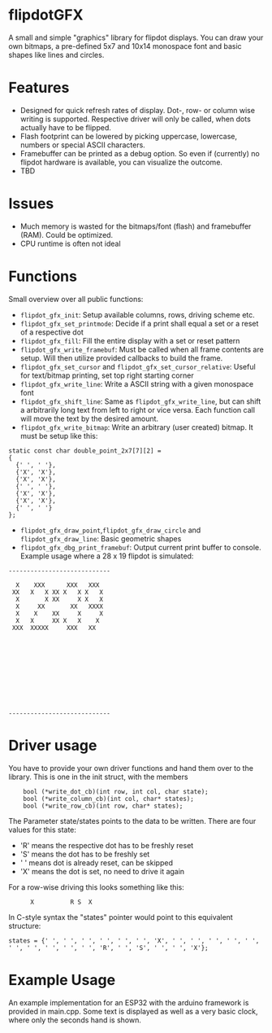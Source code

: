 # flipdotGFX
A small and simple "graphics" library for flipdot displays. You can draw your own bitmaps, a pre-defined 5x7 and 10x14 monospace font and basic shapes like lines and circles.

# Features
- Designed for quick refresh rates of display. Dot-, row- or column wise writing is supported. Respective driver will only be called, when dots actually have to be flipped.
- Flash footprint can be lowered by picking uppercase, lowercase, numbers or special ASCII characters.
- Framebuffer can be printed as a debug option. So even if (currently) no flipdot hardware is available, you can visualize the outcome.
- TBD

# Issues
- Much memory is wasted for the bitmaps/font (flash) and framebuffer (RAM). Could be optimized.
- CPU runtime is often not ideal


# Functions
Small overview over all public functions:
- ```flipdot_gfx_init```: Setup available columns, rows, driving scheme etc.
- ```flipdot_gfx_set_printmode```: Decide if a print shall equal a set or a reset of a respective dot
- ```flipdot_gfx_fill```: Fill the entire display with a set or reset pattern
- ```flipdot_gfx_write_framebuf```: Must be called when all frame contents are setup. Will then utilize provided callbacks to build the frame.
- ```flipdot_gfx_set_cursor``` and ```flipdot_gfx_set_cursor_relative```: Useful for text/bitmap printing, set top right starting corner
- ```flipdot_gfx_write_line```: Write a ASCII string with a given monospace font
- ```flipdot_gfx_shift_line```: Same as ```flipdot_gfx_write_line```, but can shift a arbitrarily long text from left to right or vice versa. Each function call will move the text by the desired amount.
- ```flipdot_gfx_write_bitmap```: Write an arbitrary (user created) bitmap. It must be setup like this:
```
static const char double_point_2x7[7][2] =
{
  {' ', ' '},
  {'X', 'X'},
  {'X', 'X'},
  {' ', ' '},
  {'X', 'X'},
  {'X', 'X'},
  {' ', ' '}
};
```
- ```flipdot_gfx_draw_point```,```flipdot_gfx_draw_circle``` and ```flipdot_gfx_draw_line```: Basic geometric shapes
- ```flipdot_gfx_dbg_print_framebuf```: Output current print buffer to console. Example usage where a 28 x 19 flipdot is simulated:
```
----------------------------

  X    XXX      XXX   XXX   
 XX   X   X XX X   X X   X
  X       X XX     X X   X
  X     XX       XX   XXXX
  X    X    XX     X     X
  X   X     XX X   X    X
 XXX  XXXXX     XXX   XX    











----------------------------
```
# Driver usage
You have to provide your own driver functions and hand them over to the library. This is one in the init struct, with the members
```
    bool (*write_dot_cb)(int row, int col, char state);
    bool (*write_column_cb)(int col, char* states);
    bool (*write_row_cb)(int row, char* states);
```
The Parameter state/states points to the data to be written.
There are four values for this state:
- 'R' means the respective dot has to be freshly reset 
- 'S' means the dot has to be freshly set
- ' ' means dot is already reset, can be skipped
- 'X' means the dot is set, no need to drive it again

For a row-wise driving this looks something like this:
```
      X          R S  X
```
In C-style syntax the "states" pointer would point to this equivalent structure:
```
states = {' ', ' ', ' ', ' ', ' ', ' ', 'X', ' ', ' ', ' ', ' ', ' ', ' ', ' ', ' ', ' ', ' ', 'R', ' ', 'S', ' ', ' ', 'X'};
```

# Example Usage
An example implementation for an ESP32 with the arduino framework is provided in main.cpp. Some text is displayed as well as a very basic clock, where only the seconds hand is shown.